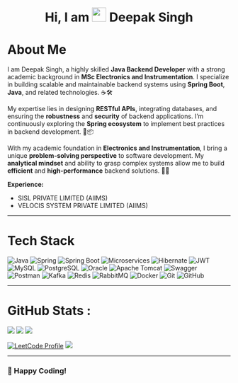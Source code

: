 <div align="center">
  <h1> Hi, I am <img src="https://raw.githubusercontent.com/TheDudeThatCode/TheDudeThatCode/master/Assets/Hi.gif" width="32px"/> Deepak Singh </h1>
</div>

# About Me

I am Deepak Singh, a highly skilled **Java Backend Developer** with a strong academic background in **MSc Electronics and Instrumentation**. I specialize in building scalable and maintainable backend systems using **Spring Boot**, **Java**, and related technologies. ☕🛠️

My expertise lies in designing **RESTful APIs**, integrating databases, and ensuring the **robustness** and **security** of backend applications. I’m continuously exploring the **Spring ecosystem** to implement best practices in backend development. 🚀📦

With my academic foundation in **Electronics and Instrumentation**, I bring a unique **problem-solving perspective** to software development. My **analytical mindset** and ability to grasp complex systems allow me to build **efficient** and **high-performance** backend solutions. 🧠🔬

**Experience:**
- SISL PRIVATE LIMITED (AIIMS)  
- VELOCIS SYSTEM PRIVATE LIMITED (AIIMS)

---

# Tech Stack

![Java](https://img.shields.io/badge/java-%23ED8B00.svg?logo=java&logoColor=white&style=for-the-badge)
![Spring](https://img.shields.io/badge/spring-%236DB33F.svg?logo=spring&logoColor=white&style=for-the-badge)
![Spring Boot](https://img.shields.io/badge/SpringBoot-%236DB33F.svg?logo=springboot&logoColor=white&style=for-the-badge)
![Microservices](https://img.shields.io/badge/Microservices-architecture-blueviolet?style=for-the-badge)
![Hibernate](https://img.shields.io/badge/Hibernate-59666C?logo=hibernate&logoColor=white&style=for-the-badge)
![JWT](https://img.shields.io/badge/JWT-black?logo=JSON%20web%20tokens&style=for-the-badge)
![MySQL](https://img.shields.io/badge/mysql-%2300f.svg?logo=mysql&logoColor=white&style=for-the-badge)
![PostgreSQL](https://img.shields.io/badge/postgres-%23316192.svg?logo=postgresql&logoColor=white&style=for-the-badge)
![Oracle](https://img.shields.io/badge/Oracle-DB-F80000?logo=oracle&logoColor=white&style=for-the-badge)
![Apache Tomcat](https://img.shields.io/badge/Tomcat-Informational?logo=apachetomcat&logoColor=white&style=for-the-badge)
![Swagger](https://img.shields.io/badge/Swagger-85EA2D?logo=swagger&logoColor=black&style=for-the-badge)
![Postman](https://img.shields.io/badge/Postman-FF6C37?logo=postman&logoColor=white&style=for-the-badge)
![Kafka](https://img.shields.io/badge/Apache%20Kafka-231F20?logo=apachekafka&logoColor=white&style=for-the-badge)
![Redis](https://img.shields.io/badge/Redis-DC382D?logo=redis&logoColor=white&style=for-the-badge)
![RabbitMQ](https://img.shields.io/badge/RabbitMQ-FF6600?logo=rabbitmq&logoColor=white&style=for-the-badge)
![Docker](https://img.shields.io/badge/Docker-2496ED?logo=docker&logoColor=white&style=for-the-badge)
![Git](https://img.shields.io/badge/git-%23F05033.svg?logo=git&logoColor=white&style=for-the-badge)
![GitHub](https://img.shields.io/badge/github-%23121011.svg?logo=github&logoColor=white&style=for-the-badge)

---

# GitHub Stats :

![](https://github-readme-stats.vercel.app/api?username=deepak1121&hide_border=false&include_all_commits=false&count_private=false)
![](https://github-readme-streak-stats.herokuapp.com/?user=deepak1121&hide_border=false)
![](https://github-readme-stats.vercel.app/api/top-langs/?username=deepak1121&hide_border=false&include_all_commits=false&count_private=false&layout=compact)

[![LeetCode Profile](https://img.shields.io/badge/LeetCode-Profile-orange?style=flat-square&logo=leetcode)](https://leetcode.com/YourUsername/)
[![](https://visitcount.itsvg.in/api?id=deepak1121&icon=0&color=0)](https://visitcount.itsvg.in)

---

### 🚀 Happy Coding!
